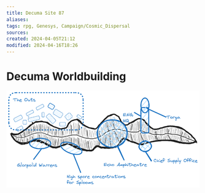 ```yaml
---
title: Decuma Site 87
aliases: 
tags: rpg, Genesys, Campaign/Cosmic_Dispersal
sources:
created: 2024-04-05T21:12
modified: 2024-04-16T18:26
---
```


# Decuma Worldbuilding

![Decuma_Worldbuilding](assets/Site_87.excalidraw.png)
